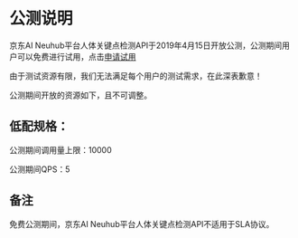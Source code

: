 # 公测说明

京东AI Neuhub平台人体关键点检测API于2019年4月15日开放公测，公测期间用户可以免费进行试用，点击[申请试用](https://neuhub.jd.com/ai/api/body/pose)

由于测试资源有限，我们无法满足每个用户的测试需求，在此深表歉意！

公测期间开放的资源如下，且不可调整。


## 低配规格：

公测期间调用量上限：10000

公测期间QPS：5

## 备注

免费公测期间，京东AI Neuhub平台人体关键点检测API不适用于SLA协议。
